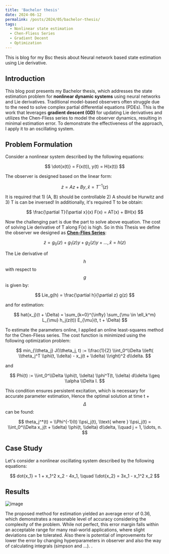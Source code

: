 ```yaml
---
title: 'Bachelor thesis'
date: 2024-06-12
permalink: /posts/2024/05/bachelor-thesis/
tags:
  - Nonlinear state estimation
  - Chen-Fliess Series
  - Gradient Decent
  - Optimization
---
```


This is blog for my Bsc thesis about Neural network based state estimation using Lie derivative.


## Introduction

This blog post presents my Bachelor thesis, which addresses the state estimation problem for **nonlinear dynamic systems** using neural networks and Lie derivatives. Traditional model-based observers often struggle due to the need to solve complex partial differential equations (PDEs). This is the work that leverages **gradient descent (GD)** for updating Lie derivatives and utilizes the Chen-Fliess series to model the observer dynamics, resulting in minimal estimation error. To demonstrate the effectiveness of the approach, I apply it to an oscillating system.

## Problem Formulation
Consider a nonlinear system described by the following equations:

$$
\dot{x(t)} = F(x(t)),
y(t) = H(x(t))
$$

The observer is designed based on the linear form:


$$
\dot{z} = Az + By,
\hat{x} = T^{-1}(z)
$$

It is required that 1) (A, B) should be controllable 2) A should be Hurwitz and 3) T is can be inversed!
In additionally, it's required T to be obtain:

$$
\frac{\partial T}{\partial x}(x) F(x) = AT(x) + BH(x)
$$

Now the challenging part is due the part to solve above equation. The cost of solving Lie derivative of T along F(x) is high. So in this Thesis we define the observer we designed as **[Chen-Flies Series](https://github.com/iperezav/CFSpy)**:


$$
\dot{z} = g_0(z) + g_1(z)y + g_2(z)y + ... ,
\hat{x} = h(z)
$$

The Lie derivative of $$h$$ with respect to $$g$$ is given by:
 
$$
Lie_g(h) = \frac{\partial h}{\partial z} g(z)
$$

and for estimation:

$$
hat{x_j}(t + \Delta) = \sum_{k=0}^{\infty} \sum_{\mu \in \ell_k^m} L_{\mu} h_j(z(t)) E_{\mu}(t, t + \Delta)
$$

To estimate the parameters online, I applied an online least-squares method for the Chen-Fliess series. The cost function is minimized using the following optimization problem:

$$
min_{\\theta_j} J(\\theta_j, t) := \\frac{1}{2} \\int_0^\\Delta \\left( \\theta_j^T \\phi(t, \\delta) - x_j(t + \\delta) \\right)^2 d\\delta.
$$

and

$$
Phi(t) := \\int_0^\\Delta \\phi(t, \\delta) \\phi^T(t, \\delta) d\\delta \\geq \\alpha \\Delta I.
$$

This condition ensures persistent excitation, which is necessary for accurate parameter estimation, Hence the optimal solution at time t + $$\Delta$$ can be found:

$$
theta_j^*(t) = \\Phi^{-1}(t) \\psi_j(t), \\text{ where } \\psi_j(t) = \\int_0^\\Delta x_j(t + \\delta) \\phi(t, \\delta) d\\delta, \\quad j = 1, \\dots, n.
$$

## Case Study
Let's consider a nonlinear oscillating system described by the following equations:

$$
dot{x_1} = 1 + x_1^2 x_2 - 4x_1, \\quad \\dot{x_2} = 3x_1 - x_1^2 x_2
$$

## Results

![image](https://github.com/user-attachments/assets/e7196ac5-2d5e-4d16-9b08-349787b7e98b)

The proposed method for estimation yielded an average error of 0.36, which demonstrates a reasonable level of accuracy considering the complexity of the problem. While not perfect, this error margin falls within an acceptable range for many real-world applications, where slight deviations can be tolerated. Also there is potential of improvements for lower the error by changing hyperparameters in observer and also the way of calculating integrals (simpson and ...).
.

